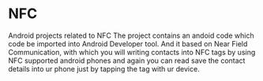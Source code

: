 NFC
===

Android projects related to NFC
The project contains an andoid code which code be imported into Android Developer tool. And it based on Near Field Communication, with which you will writing contacts into NFC tags by using NFC supported android phones and again you can read save the contact details into ur phone just by tapping the tag with ur device. 
